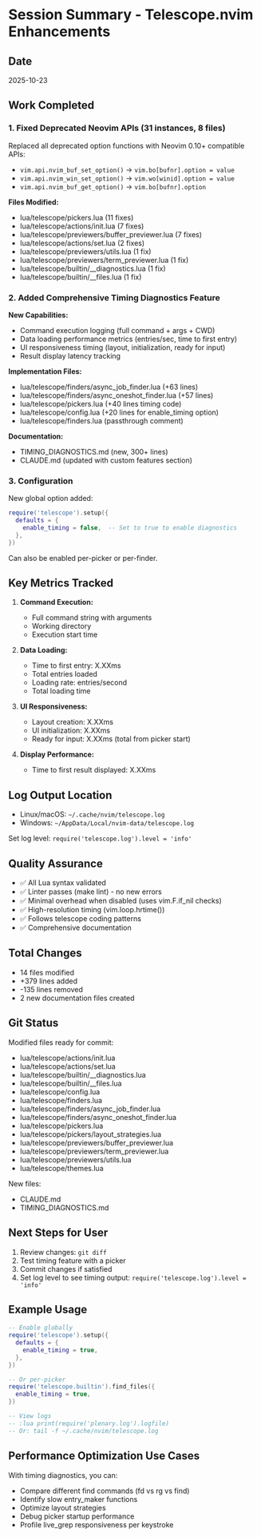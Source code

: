 # Session Summary - Telescope.nvim Enhancements

## Date
2025-10-23

## Work Completed

### 1. Fixed Deprecated Neovim APIs (31 instances, 8 files)

Replaced all deprecated option functions with Neovim 0.10+ compatible APIs:
- `vim.api.nvim_buf_set_option()` → `vim.bo[bufnr].option = value`
- `vim.api.nvim_win_set_option()` → `vim.wo[winid].option = value`
- `vim.api.nvim_buf_get_option()` → `vim.bo[bufnr].option`

**Files Modified:**
- lua/telescope/pickers.lua (11 fixes)
- lua/telescope/actions/init.lua (7 fixes)
- lua/telescope/previewers/buffer_previewer.lua (7 fixes)
- lua/telescope/actions/set.lua (2 fixes)
- lua/telescope/previewers/utils.lua (1 fix)
- lua/telescope/previewers/term_previewer.lua (1 fix)
- lua/telescope/builtin/__diagnostics.lua (1 fix)
- lua/telescope/builtin/__files.lua (1 fix)

### 2. Added Comprehensive Timing Diagnostics Feature

**New Capabilities:**
- Command execution logging (full command + args + CWD)
- Data loading performance metrics (entries/sec, time to first entry)
- UI responsiveness timing (layout, initialization, ready for input)
- Result display latency tracking

**Implementation Files:**
- lua/telescope/finders/async_job_finder.lua (+63 lines)
- lua/telescope/finders/async_oneshot_finder.lua (+57 lines)
- lua/telescope/pickers.lua (+40 lines timing code)
- lua/telescope/config.lua (+20 lines for enable_timing option)
- lua/telescope/finders.lua (passthrough comment)

**Documentation:**
- TIMING_DIAGNOSTICS.md (new, 300+ lines)
- CLAUDE.md (updated with custom features section)

### 3. Configuration

New global option added:
```lua
require('telescope').setup({
  defaults = {
    enable_timing = false,  -- Set to true to enable diagnostics
  },
})
```

Can also be enabled per-picker or per-finder.

## Key Metrics Tracked

1. **Command Execution:**
   - Full command string with arguments
   - Working directory
   - Execution start time

2. **Data Loading:**
   - Time to first entry: X.XXms
   - Total entries loaded
   - Loading rate: entries/second
   - Total loading time

3. **UI Responsiveness:**
   - Layout creation: X.XXms
   - UI initialization: X.XXms
   - Ready for input: X.XXms (total from picker start)

4. **Display Performance:**
   - Time to first result displayed: X.XXms

## Log Output Location

- Linux/macOS: `~/.cache/nvim/telescope.log`
- Windows: `~/AppData/Local/nvim-data/telescope.log`

Set log level: `require('telescope.log').level = 'info'`

## Quality Assurance

- ✅ All Lua syntax validated
- ✅ Linter passes (make lint) - no new errors
- ✅ Minimal overhead when disabled (uses vim.F.if_nil checks)
- ✅ High-resolution timing (vim.loop.hrtime())
- ✅ Follows telescope coding patterns
- ✅ Comprehensive documentation

## Total Changes

- 14 files modified
- +379 lines added
- -135 lines removed
- 2 new documentation files created

## Git Status

Modified files ready for commit:
- lua/telescope/actions/init.lua
- lua/telescope/actions/set.lua
- lua/telescope/builtin/__diagnostics.lua
- lua/telescope/builtin/__files.lua
- lua/telescope/config.lua
- lua/telescope/finders.lua
- lua/telescope/finders/async_job_finder.lua
- lua/telescope/finders/async_oneshot_finder.lua
- lua/telescope/pickers.lua
- lua/telescope/pickers/layout_strategies.lua
- lua/telescope/previewers/buffer_previewer.lua
- lua/telescope/previewers/term_previewer.lua
- lua/telescope/previewers/utils.lua
- lua/telescope/themes.lua

New files:
- CLAUDE.md
- TIMING_DIAGNOSTICS.md

## Next Steps for User

1. Review changes: `git diff`
2. Test timing feature with a picker
3. Commit changes if satisfied
4. Set log level to see timing output: `require('telescope.log').level = 'info'`

## Example Usage

```lua
-- Enable globally
require('telescope').setup({
  defaults = {
    enable_timing = true,
  },
})

-- Or per-picker
require('telescope.builtin').find_files({
  enable_timing = true,
})

-- View logs
-- :lua print(require('plenary.log').logfile)
-- Or: tail -f ~/.cache/nvim/telescope.log
```

## Performance Optimization Use Cases

With timing diagnostics, you can:
- Compare different find commands (fd vs rg vs find)
- Identify slow entry_maker functions
- Optimize layout strategies
- Debug picker startup performance
- Profile live_grep responsiveness per keystroke
